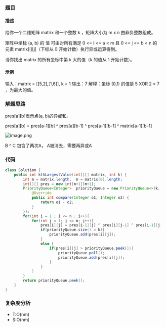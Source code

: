 ### 题目
#### 描述
给你一个二维矩阵 matrix 和一个整数 k ，矩阵大小为 m x n 由非负整数组成。

矩阵中坐标 (a, b) 的 值 可由对所有满足 0 <= i <= a < m 且 0 <= j <= b < n 的元素 matrix[i][j]（下标从 0 开始计数）执行异或运算得到。

请你找出 matrix 的所有坐标中第 k 大的值（k 的值从 1 开始计数）。

#### 示例
输入：matrix = [[5,2],[1,6]], k = 1
输出：7
解释：坐标 (0,1) 的值是 5 XOR 2 = 7 ，为最大的值。
### 解题思路
pres[a][b]表示点(a, b)的异或和。

pres[a][b] = pres[a-1][b] ^ pres[a][b-1] ^ pres[a-1][b-1] ^ matrix[a-1][b-1]

![image.png](https://pic.leetcode-cn.com/1621394550-uwuLwq-image.png)

B ^ C 包含了两次A， A被消去，需要再异或A

### 代码

```java
class Solution {
    public int kthLargestValue(int[][] matrix, int k) {
        int n = matrix.length,  m = matrix[0].length;
        int[][] pres = new int[n+1][m+1];
        PriorityQueue<Integer>  priorityQueue = new PriorityQueue<>(k, new Comparator<Integer>() {
            @Override
            public int compare(Integer o1, Integer o2) {
                return o1 - o2;
            }
        });
        for(int i = 1 ; i <= n ; i++){
            for(int j = 1; j <= m; j++){
                pres[i][j] = pres[i-1][j] ^ pres[i][j-1] ^ pres[i-1][j-1] ^ matrix[i-1][j-1];
                if(priorityQueue.size() < k){
                    priorityQueue.add(pres[i][j]);
                }
                else {
                    if(pres[i][j] > priorityQueue.peek()){
                        priorityQueue.poll();
                        priorityQueue.add(pres[i][j]);
                    }
                }
            }
        }
        return priorityQueue.peek();
    }
}
```
### 复杂度分析
- T:O(nm)
- S:O(nm)
